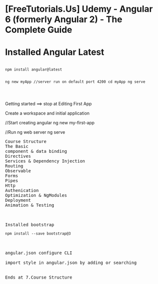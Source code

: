 
<h1> [FreeTutorials.Us] Udemy - Angular 6 (formerly Angular 2) - The Complete Guide <h1>

<h1> Installed Angular Latest </h1>
<pre>
<code>
npm install angular@latest

ng new myApp
//server run on default port 4200
cd myApp
ng serve

</code>
</pre>

Getting started ==> stop at Editing First App


Create a workspace and initial application

//Start creating angular
ng new my-first-app

//Run ng web server
ng serve


<pre>
Course Structure
The Basic
component & data binding
Directives
Services & Dependency Injection
Routing
Observable
Forms	
Pipes
Http 
Authenication
Optimization & NgModules
Deployment
Animation & Testing



Installed bootstrap
<code> 
npm install --save bootstrap@3
</code>


angular.json configure CLI 

import style in angular.json by adding or searching


Ends at 7.Course Structure

</pre>